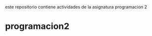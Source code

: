 este repositorio contiene actividades de la asignatura programacion 2









































































































# programacion2
